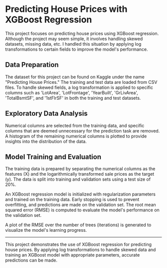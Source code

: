# Predicting House Prices with XGBoost Regression

This project focuses on predicting house prices using XGBoost regression. Although the project may seem simple, it involves handling skewed datasets, missing data, etc. I handled this situation by applying log transformations to certain fields to improve the model's performance.

## Data Preparation

The dataset for this project can be found on Kaggle under the name "Predicting House Prices." The training and test data are loaded from CSV files. To handle skewed fields, a log transformation is applied to specific columns such as 'LotArea', 'LotFrontage', 'YearBuilt', 'GrLivArea', 'TotalBsmtSF', and '1stFlrSF' in both the training and test datasets.

## Exploratory Data Analysis

Numerical columns are selected from the training data, and specific columns that are deemed unnecessary for the prediction task are removed. A histogram of the remaining numerical columns is plotted to provide insights into the distribution of the data.

## Model Training and Evaluation

The training data is prepared by separating the numerical columns as the features (X) and the logarithmically transformed sale prices as the target (y). The data is split into training and validation sets using a test size of 20%.

An XGBoost regression model is initialized with regularization parameters and trained on the training data. Early stopping is used to prevent overfitting, and predictions are made on the validation set. The root mean squared error (RMSE) is computed to evaluate the model's performance on the validation set.

A plot of the RMSE over the number of trees (iterations) is generated to visualize the model's learning progress.

---

This project demonstrates the use of XGBoost regression for predicting house prices. By applying log transformations to handle skewed data and training an XGBoost model with appropriate parameters, accurate predictions can be made.
